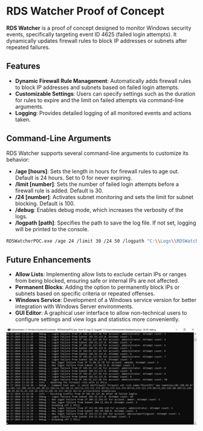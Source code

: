 # RDS Watcher Proof of Concept

**RDS Watcher** is a proof of concept designed to monitor Windows security events, specifically targeting event ID 4625 (failed login attempts). It dynamically updates firewall rules to block IP addresses or subnets after repeated failures.

## Features

- **Dynamic Firewall Rule Management**: Automatically adds firewall rules to block IP addresses and subnets based on failed login attempts.
- **Customizable Settings**: Users can specify settings such as the duration for rules to expire and the limit on failed attempts via command-line arguments.
- **Logging**: Provides detailed logging of all monitored events and actions taken.

## Command-Line Arguments

RDS Watcher supports several command-line arguments to customize its behavior:

- **/age [hours]**: Sets the length in hours for firewall rules to age out. Default is 24 hours. Set to 0 for never expiring.
- **/limit [number]**: Sets the number of failed login attempts before a firewall rule is added. Default is 30.
- **/24 [number]**: Activates subnet monitoring and sets the limit for subnet blocking. Default is 100.
- **/debug**: Enables debug mode, which increases the verbosity of the logs.
- **/logpath [path]**: Specifies the path to save the log file. If not set, logging will be printed to the console.

```bash
RDSWatcherPOC.exe /age 24 /limit 30 /24 50 /logpath "C:\\Logs\\RDSWatcher.log"
```

## Future Enhancements
- **Allow Lists**: Implementing allow lists to exclude certain IPs or ranges from being blocked, ensuring safe or internal IPs are not affected.
- **Permanent Blocks**: Adding the option to permanently block IPs or subnets based on specific criteria or repeated offenses.
- **Windows Service**: Development of a Windows service version for better integration with Windows Server environments.
- **GUI Editor**: A graphical user interface to allow non-technical users to configure settings and view logs and statistics more conveniently.


![image](https://raw.githubusercontent.com/linuxx/RDSWatcher/master/img/ss.png)


